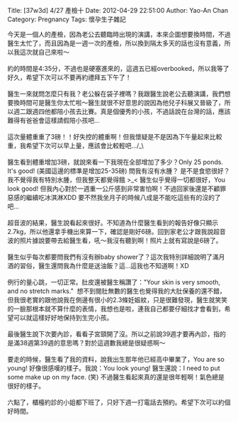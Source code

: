 Title: [37w3d] 4/27 產檢十
Date: 2012-04-29 22:51:00
Author: Yao-An Chan
Category: Pregnancy
Tags: 懷孕生子雜記


<div class='post'>
今天是一個人的產檢，因為老公去聽臨時出現的演講，本來企圖想要換時間，不過醫生太忙了，而且因為是一週一次的產檢，所以換到隔太多天的話也沒有意義，所以我這次就自己來啦～<br /><br />約的時間是4:35分，不過也是硬塞進來的，這週五已經overbooked，所以我等了好久，希望下次可以不要再約禮拜五下午了！<br /><br />醫生一來就問怎麼只有我？老公躲在袋子裡嗎？我跟醫生說老公去聽演講，我們想要換時間可是醫生你太忙啦～醫生就很不好意思的說因為他兒子科展又晉級了，所以週二跟週四他都陪小孩去比賽。真是個優秀的小孩，不過話說在台灣的話，應該難得有爸爸會這樣請假陪小孩吧...<br /><br />這次量體重重了3磅！！好失控的體重啊！但我懷疑是不是因為下午量起來比較重，我希望下次可以早上量，應該會比較輕吧.../_\<br /><br />醫生看到體重增加3磅，就說來看一下我現在全部增加了多少？Only 25 ponds. It's good! (美國這邊的標準是增加25-35磅) 問我有沒有水腫？ 是不是食慾很好？ 我不覺得我有特別水腫，但我整天都覺得餓 &gt;_&lt; 醫生似乎覺得一切都很好，You look good! 但我內心對於一週重一公斤感到非常害怕啊！不過回家後還是不顧罪惡感的繼續吃冰淇淋XDD 要不然我坐月子的時候八成是不能吃這些有的沒的了吧...<br /><br />超音波的結果，醫生說看起來很好。不知道為什麼醫生看到的報告好像只顯示2.7kg，所以他還拿手機出來算一下，確認是剛好6磅。回到家老公才跟我說超音波的照片據說要帶去給醫生看，吼～我沒有聽到啊！照片上就有寫說是6磅了。<br /><br />醫生似乎每次都要問我們有沒有辦baby shower了？這次我特別詳細說明了滿月酒的習俗，醫生還問我為什麼是送油飯？這...這我也不知道啊！XD<br /><br />例行的量心跳，一切正常。肚皮還被醫生稱讚了："Your skin is very smooth, and no stretch marks." &nbsp;想不到閱肚無數的醫生也覺得我的大肚保養的還不錯，但我很老實的跟他說我在側邊有很小的2.3條妊娠紋，只是很難發現，醫生就笑笑的一臉那根本就不算什麼的表情，我想也是啦，連我自己都要仔細找才會看到，希望可以就這樣好好地保持到生完小孩。<br /><br />最後醫生說下次要內診，看看子宮頸開了沒。所以之前說39週才要再內診，指的是滿38週第39週的意思嗎？對於這週數我總是很疑惑啊～<br /><br />要走的時候，醫生看了我的資料，說我出生那年他已經高中畢業了，You are so young! 好像很感嘆的樣子。我說：You look young! 醫生還說：I need to put some make up on my face. (笑) 不過醫生看起來真的還是很年輕啊！氣色總是很好的樣子。<br /><br />六點了，櫃檯約診的小姐都下班了，只好下週一打電話去預約。希望下次可以約個好時間。</div>

